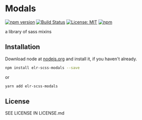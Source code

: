 # Modals

[![npm version](http://img.shields.io/npm/v/elr-scss-modals.svg)](https://www.npmjs.org/package/elr-scss-modals)
[![Build Status](https://github.com/elr-scss-modals/workflows/CI/badge.svg)](https://github.com/elr-scss-modals/actions?workflow=CI)
[![License: MIT](https://img.shields.io/badge/License-MIT-yellow.svg)](https://opensource.org/licenses/MIT)
[![npm](https://img.shields.io/npm/dm/elr-scss-modals.svg?style=flat)](https://npmjs.com/package/elr-scss-modals)

a library of sass mixins

## Installation

Download node at [nodejs.org](http://nodejs.org) and install it, if you haven't already.

```sh
npm install elr-scss-modals --save
```

or

```sh
yarn add elr-scss-modals
```

## License

SEE LICENSE IN LICENSE.md
